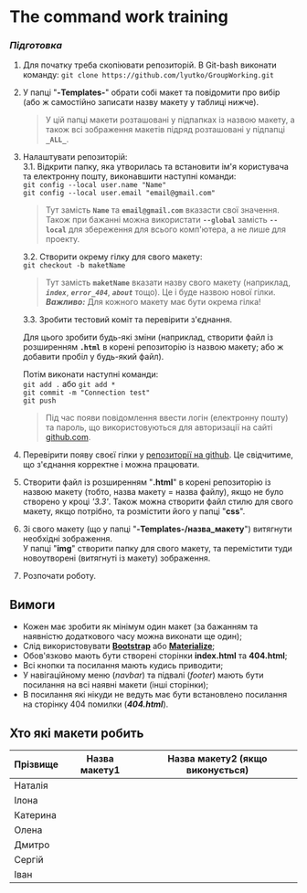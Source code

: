 # The command work training
### *Підготовка*

1. Для початку треба скопіювати репозиторій. В Git-bash виконати команду:
`git clone https://github.com/lyutko/GroupWorking.git`
2. У папці "**-Templates-**" обрати собі макет та повідомити про вибір (або ж самостійно записати назву макету у таблиці нижче).
    > У цій папці макети розташовані у підпапках із назвою макету, а також всі зображення макетів підряд розташовані у підпапці **`_ALL_`**.
3. Налаштувати репозиторій:  
    3.1. Відкрити папку, яка утворилась та встановити ім'я користувача та електронну пошту, виконавшити наступні команди:  
        `git config --local user.name "Name"`  
        `git config --local user.email "email@gmail.com"`

    > Тут замість  **`Name`**  та  **`email@gmail.com`**  вказасти свої значення.  
    > Також при бажанні можна використати **`--global`** замість **`--local`** для збереження для всього комп'ютера, а не лише для проекту.

    3.2. Створити окрему гілку для свого макету:  
        `git checkout -b maketName`  
    > Тут замість **`maketName`** вказати назву свого макету (наприклад, ***`index`***, ***`error_404`***, ***`about`*** тощо). Це і буде назвою нової гілки.  
    > ***Важливо:*** Для кожного макету має бути окрема гілка!

    3.3. Зробити тестовий коміт та перевірити з'єднання.  

    Для цього зробити будь-які зміни (наприклад, створити файл із розширенням **`.html`** в корені репозиторію із назвою макету; або ж добавити пробіл у будь-який файл).  

    Потім виконати наступні команди:  
        `git add .`  або `git add *`  
        `git commit -m "Connection test"`  
        `git push`  
    > Під час появи повідомлення ввести логін (електронну пошту) та пароль, що використовуються для авторизації на сайті [github.com](https://github.com).

4. Перевірити появу своєї гілки у [репозиторії на github](https://github.com/lyutko/GroupWorking). Це свідчитиме, що з'єднання корректне і можна працювати. 
5. Створити файл із розширенням "**.html**" в корені репозиторію із назвою макету (тобто, назва макету = назва файлу), якщо не було створено у кроці *'3.3'*. Також можна створити файл стилю для свого макету, якщо потрібно, та розмістити його у папці "**css**".
6. Зі свого макету (що у папці "**-Templates-/назва_макету**") витягнути необхідні зображення.  
У папці "**img**" створити папку для свого макету, та перемістити туди новоутворені (витягнуті із макету) зображення.  
7. Розпочати роботу.



## Вимоги
- Кожен має зробити як мінімум один макет (за бажанням та наявністю додаткового часу можна виконати ще один);
- Слід використовувати [**Bootstrap**](https://getbootstrap.com/) або [**Materialize**](https://materializecss.com);
- Обов'язково мають бути створені сторінки **index.html** та **404.html**;
- Всі кнопки та посилання мають кудись приводити;
- У навігаційному меню (*navbar*) та підвалі (*footer*) мають бути посилання на всі наявні макети (інші сторінки);
- В посилання які нікуди не ведуть має бути встановлено посилання на сторінку 404 помилки (***404.html***).



## Хто які макети робить

| Прізвище | Назва макету1 | Назва макету2 (якщо виконується) |
| -------- | ------------- | -------------------------------- |
| Наталія  |  |
| Ілона    |  |
| Катерина |  |
| Олена    |  |
| Дмитро   |  |
| Сергій   |  |
| Іван     |  |

